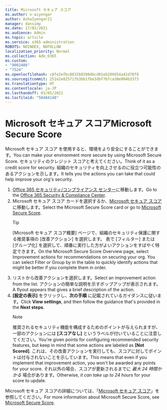 ```yaml
---
title: Microsoft セキュア スコア
ms.author: v-aiyengar
author: AshaIyengar21
manager: dansimp
ms.date: 17/02/2021
ms.audience: Admin
ms.topic: article
ms.service: o365-administration
ROBOTS: NOINDEX, NOFOLLOW
localization_priority: Normal
ms.collection: Adm_O365
ms.custom:
- "9002486"
- "7524"
ms.openlocfilehash: c8fe2efbc8832b02004bcd01eb289d54a42d78f8
ms.sourcegitcommit: 251e2e82571fb3bb1fbe3dbf7bfca30e004b3373
ms.translationtype: HT
ms.contentlocale: ja-JP
ms.lasthandoff: 03/05/2021
ms.locfileid: "50484148"
---
```

# <a name="microsoft-secure-score"></a><span data-ttu-id="fb88b-102">Microsoft セキュア スコア</span><span class="sxs-lookup"><span data-stu-id="fb88b-102">Microsoft Secure Score</span></span>

<span data-ttu-id="fb88b-103">Microsoft セキュア スコア を使用すると、環境をより安全にすることができます。</span><span class="sxs-lookup"><span data-stu-id="fb88b-103">You can make your environment more secure by using Microsoft Secure Score.</span></span> <span data-ttu-id="fb88b-104">セキュリティのクレジット スコアと考えてください。</span><span class="sxs-lookup"><span data-stu-id="fb88b-104">Think of it as a credit score for security.</span></span> <span data-ttu-id="fb88b-105">組織のセキュリティを向上させるのに役立つ可能性のあるアクションを示します。</span><span class="sxs-lookup"><span data-stu-id="fb88b-105">It tells you the actions you can take that could help improve your org's security.</span></span>

1. <span data-ttu-id="fb88b-106">[Office 365 セキュリティ/コンプライアンス センター](https://go.microsoft.com/fwlink/p/?linkid=2077143)に移動します。</span><span class="sxs-lookup"><span data-stu-id="fb88b-106">Go to the [Office 365 Security & Compliance Center](https://go.microsoft.com/fwlink/p/?linkid=2077143).</span></span>
1. <span data-ttu-id="fb88b-107">Microsoft セキュア スコア カードを選択するか、[Microsoft セキュア スコア](https://go.microsoft.com/fwlink/?linkid=2099589)に移動します。</span><span class="sxs-lookup"><span data-stu-id="fb88b-107">Select the Microsoft Secure Score card or go to [Microsoft Secure Score](https://go.microsoft.com/fwlink/?linkid=2099589).</span></span>
    > [!TIP]
    >  <span data-ttu-id="fb88b-108">[Microsoft セキュア スコア概要] ページで、組織のセキュリティ保護に関する推奨事項の [改善アクション] を選択します。 表で [フィルター] または [グループ化] を選択して、順番に実行した方がよいアクションをすばやく特定できます。</span><span class="sxs-lookup"><span data-stu-id="fb88b-108">On the Microsoft Secure Score Overview page, select Improvement actions for recommendations on securing your org. You can select Filter or Group by in the table to quickly identify actions that might be better if you complete them in order.</span></span>
1. <span data-ttu-id="fb88b-109">リストから改善アクションを選択します。</span><span class="sxs-lookup"><span data-stu-id="fb88b-109">Select an improvement action from the list.</span></span> <span data-ttu-id="fb88b-110">アクションの簡単な説明を示すポップアップが表示されます。</span><span class="sxs-lookup"><span data-stu-id="fb88b-110">A flyout appears that gives a brief description of the action.</span></span>
1. <span data-ttu-id="fb88b-111">**[設定の表示]** をクリックし、**次の手順** に記載されているガイダンスに従います。</span><span class="sxs-lookup"><span data-stu-id="fb88b-111">Click **View settings**, and then follow the guidance that's provided in the **Next steps**.</span></span>
    > [!NOTE]
    > <span data-ttu-id="fb88b-112">推奨されるセキュリティ機能を構成するためのポイントが与えられますが、一部のアクションには **[スコアなし]** というラベルが付いていることに注意してください。</span><span class="sxs-lookup"><span data-stu-id="fb88b-112">You're given points for configuring recommended security features, but keep in mind that some actions are labeled as **[Not Scored]**.</span></span> <span data-ttu-id="fb88b-113">これは、その改善アクションを実行しても、スコアに対してポイントは付与されないことを示しています。</span><span class="sxs-lookup"><span data-stu-id="fb88b-113">This means that even if you implement that improvement action, you won't be awarded any points for your score.</span></span> <span data-ttu-id="fb88b-114">それ以外の場合、スコアが更新されるまでに *最大 24 時間かかる* 場合があります。</span><span class="sxs-lookup"><span data-stu-id="fb88b-114">Otherwise, *it can take up to 24 hours* for your score to update.</span></span>

<span data-ttu-id="fb88b-115">Microsoft セキュア スコアの詳細については、「[Microsoft セキュア スコア](https://go.microsoft.com/fwlink/?linkid=2103077)」を参照してください。</span><span class="sxs-lookup"><span data-stu-id="fb88b-115">For more information about Microsoft Secure Score, see [Microsoft Secure Score](https://go.microsoft.com/fwlink/?linkid=2103077).</span></span>